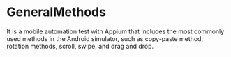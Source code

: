 # GeneralMethods
 It is a mobile automation test with Appium that includes the most commonly used methods in the Android simulator, such as copy-paste method, rotation methods, scroll, swipe, and drag and drop.
